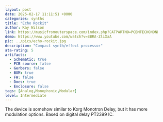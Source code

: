 ```yaml
---
layout: post
date: 2025-02-17 11:11:51 +0000
categories: synths
title: "Echo Rockit"
author: Ray Wilson
link: https://musicfromouterspace.com/index.php?CATPARTNO=PCBMFECHONONE01&PROJARG=ECHOROCKIT%2FECHOROCKIT.php&MAINTAB=SYNTHDIY&SONGID=NONE&VPW=1331&VPH=1233
demo: https://www.youtube.com/watch?v=BBRA-ZliXaA
pic: ../pics/echo-rockit.jpg
description: "Compact synth/effect processor"
ata-rating: 5
artifacts:
  - Schematic: true
  - PCB source: false
  - Gerbers: false
  - BOM: true
  - FW: false
  - Docs: true
  - Enclosure: false
tags: [Analog,Monophonic,Modular]
level: Intermediate
---
```


The device is somehow similar to Korg Monotron Delay, but it has more modulation options. Based on digital delay PT2399 IC.